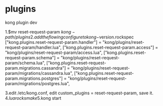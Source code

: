 # plugins
kong plugin dev

1.$mv reset-request-param $kong-path/plugins
2.add the flowing configure to kong-$version.rockspec
    ["kong.plugins.reset-request-param.handler"] = "kong/plugins/reset-request-param/handler.lua",
    ["kong.plugins.reset-request-param.access"] = "kong/plugins/reset-request-param/access.lua",
    ["kong.plugins.reset-request-param.schema"] = "kong/plugins/reset-request-param/schema.lua",
    ["kong.plugins.reset-request-param.migrations.cassandra"] = "kong/plugins/reset-request-param/migrations/cassandra.lua",
    ["kong.plugins.reset-request-param.migrations.postgres"] = "kong/plugins/reset-request-param/migrations/postgres.lua",
    
3.edit /etc/kong.conf, edit custom_plugins =  reset-request-param, save it.
4.$luarocks make
5.$kong start
